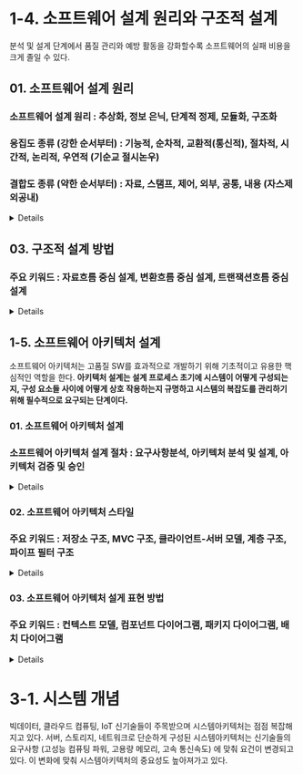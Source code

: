 # 1-4. 소프트웨어 설계 원리와 구조적 설계
분석 및 설게 단계에서 품질 관리와 예방 활동을 강화할수록 소프트웨어의 실패 비용을 크게 졸일 수 있다.

## 01. 소프트웨어 설계 원리
### 소프트웨어 설계 원리 : 추상화, 정보 은닉, 단계적 정제, 모듈화, 구조화
### 응집도 종류 (강한 순서부터) : 기능적, 순차적, 교환적(통신적), 절차적, 시간적, 논리적, 우연적 (기순교 절시논우)
### 결합도 종류 (약한 순서부터) : 자료, 스탬프, 제어, 외부, 공통, 내용 (자스제 외공내)

<details>

- 분할과 정복 : 설계 단계에서 요구사항을 지속적으로 분할해 복잡성을 줄여나가고, 적절한 그룹으로 재조합되어야 한다. 
- 상위시스템에서 분할한 시스템 구성 요소는 서브시스템 (독립적으로 기능을 수행하고 컴파일되는 프로그램 구성 요소) 이고, 서로 다른 개발자들에 의해 개발되어 통합된다.
- 추상화 : 상위 수준에서 제품 구현을 먼저 생각하는 것. (자료 추상화, 제어 추상화, 과정 추상화) 컴포넌트의 구현 방법을 과감히 생략하고 외부 인터페이스에 초점을 맞추는 것
- 정보 은닉 : 각 모듈 내부 내용을 감추고 인터페이스를 통해 메시지를 전달할 수 있는 개념. **변경 발생 시 영향이 최소한의 모듈에만 미치도록 함.**
- 단계적 정제 : 프로그램 구조 -> 모듈에 대한 세부 사항으로 내려가며 구체화. 하나씩 쪼개져 세부기능을 수행하는 프로세스로 나누어 감.
- 모듈화 : 시스템을 구성 요소로 나누어 접근. (서브루틴, 프로시저, 함수) 하향식 접근 방법으로 기능 단위로 쪼갬. **모듈 수가 증가하면 모듈 크기 감소 및 모듈 간 상호 교류가 증가해 시스템 성능이 떨어지고 과부화가 나타남.**
- 구조화 : 분할 과정에서 요구사항 분석 및 설계로 넘어가며 중요 요소나 기능을 찾아내 구조화.
- **기능적 독립성은 극대화. 모듈들 사이의 결합을 줄이는 게 유지보수가 쉬워짐.**
- 응집도 : 모듈 내부가 얼마나 강하게 뭉쳤는지. 모듈은 하나의 논리적 기능을 수행하는 것이 바람직. **모듈 응집도를 높이면 모듈 사이 낮은 결합도(바람직함). 모듈 응집도가 낮으면 모듈 사이 높은 결합도.**
- 기능적 응집도 (Functional Cohesion) : 모듈 내부 모든 기능 요소가 단일한 목적을 위해 수행되는 경우
- 순차적 응집도 (Sequential Cohesion) : 한 활동으로부터 나온 출력값을 다른 활동에 사용할 경우
- 교환적(통신적) 응집도 (Communication Cohesion) : 동일한 입출력을 사용하여 서로 다른 기능을 수행하는 활동들이 모인 경우
- 절차적 응집도 (Procedural Cohesion) : 다수 관련 기능을 가질 때 그 기능을 순차적으로 수행하는 경우
- 시간적 응집도 (Temporal Cohesion) : 연관된 기능은 아니여도 특정 시점에 처리되어야 하는 활동들을 한 모듈에서 처리 하는 경우
- 논리적 응집도 (Logical Cohesion) : 유사한 성격을 갖거나 특정 형태로 분류되는 처리 요소들이 한 모듈에서 처리되는 경우
- 우연적 응집도 (Coincidental Cohesion) : 연관 없는 경우
- 결합도 : 다른 모듈들과 연관 관계. 상호 교류가 많고 의존이 많을수록 결합도가 높음. 모듈 간 매개변수로 통신하는 자료결합이 가장 이상적이고 유지보수하는 게 쉽고, 다른 모듈의 내부 기능 및 자료를 직접 참조 및 수정하면 파문 효과(Ripple Effect)를 일으키고 유지보수하기 어려워진다. 전역 변수를 쓰지 않고 매개 변수를 써야 결합도를 낮춘다.
- 파문 효과 : 하나에 영향이 생기면 다른 많은 것에 영향을 끼침.
- 자료 결합도 (Data Coupling) : 파라미터를 통해서만 상호작용
- 스탬프 결합도 (Stamp Coupling) : 인터페이스로 배열, 오브젝트, 스트럭처가 전달 (자료 구조 형태 변경 시 참조하는 모듈에 영향)
- 제어 결합도 (Control Coupling) : 값 전달 뿐만 아니라 어떻게 처리해야 한다는 제어 요소가 전달되는 경우 (파라미터 값에 따라 모듈 내부 로직이 달라지는)
- 외부 결합도 (External Coupling) : 다수 관련 기능을 가지고 순차적으로 수행할 경우, 특수 외부환경에 종속 및 연관될 경우
- 공통 결합도 (Common Coupling) : 전역 변수 참조 및 갱신. (공통 데이터 영역 사용. 모든 모듈에 영향 미치므로 독립성 약해짐)
- 내용 결합도 (Content Coupling) : 다른 모듈 변수나 기능 사용. 한 모듈에서 다른 모듈의 중간으로 분리되는 경우

</details>

## 03. 구조적 설계 방법
### 주요 키워드 : 자료흐름 중심 설계, 변환흐름 중심 설계, 트랜잭션흐름 중심 설계

<details>

- 자료흐름 중심 설계 : 구조적 분석의 결과를 구조적 설계로 옮기는 과정. 시스템을 분할하고 하향식(탑다운)으로 세분화.
- 구조적 분석에서 사용하는 표기법 : 버블차트, 자료흐름도(DFS; Data Flow Diagram)
- 구조적 설계에서 사용하는 표기법 : 구조도표 (Structure Chart)
- 구조도표 : 프로그램 구조를 나타내고, 자료와 제어 흐름, 반복 선택과 같은 제어 구조, 모듈 간 자료와 제어 정보 교환, 주요 루프, 의사 결정 등을 나타냄
- 구조적 설계는 요구사항 명세서를 설계 문서로 바꾸며, 분석에서 설계로 이동할 때 변환기초 - 트랜잭션기초 유형의 특성을 이용해 설게 문서를 만듬.
- 변환흐름 중심 설계 (Transform Flow-Oriented Design) : 정보 처리 및 출력 시스템을 합당한 컴퓨터 구조로 매핑. 입력을 받아들여 시스템에 사용될 데이터로 정제하는 프로세스인 입력흐름 (Incoming Flow), 데이터를 가공 처리하는 변환흐름 (Transform Center), 출력하는 출력흐름 (Outgoing Flow)
- 변환에 기초한 프로그램 구조를 만들기 위해 자료흐름도의 입력흐름, 변환흐름, 출력흐름을 규명하는 게 기초. 입력 제어 모듈, 변한 제어 모듈, 출력 제어 모듈로 나누어짐
- 입력제어모듈 (Input Controller) 은 하위 모듈에서 입력 데이터를 받아들여 상위로 정제 후 보냄. 출력제어모듈 (Output Controller) 는 상위로부터 출력 데이터를 받아 정제 후 하위로 보냄. 전체모듈 (Overall Controller)에서 입력제어모듈, 변환제어모듈 (Transform Controller), 출력 제어 모듈이 연결된 프로그램 구조
- 트랜잭션 : 자료나 제어 시그널이 어떠한 행위를 유발 시키는 것. 
- 트랜잭션흐름 중심 설계 (Transaction Flow-Oriented Design) : 입력값을 평가하고 그 결과에 따라 여러 출력 경로 중 하나를 따라 흘러감. 하나의 입력 경로와 여러 출력 경로를 가지고 각 동작 경로는 여러 버블로 구성될 수 있으며 변환 흐름이나 트랜잭션 흐름을 가질 수 있음.
- 트랜잭션 구조의 세 구성 요소 : 트랜잭션 중심으로 작용하는 모듈 (전체 제어), 입력을 받아들이는 모듈 (입력 제어), 각 동작 경로에 해당하는 하나 이상의 모듈(트랜잭션 제어)
- 각 동작 경로는 여러 버블로 구성될 수 있고. 변환 흐름이나 트랜잭션 흐름을 가질 수 있다.
- **변환흐름 중심 설계가 전체모듈에서 입력제어 모듈, 변환제어 모듈, 출력제어 모듈이 연결된 구조였다면 트랜잭션흐름은 전체제어에서 입력제어, 트랜잭션제어로 유입경로(Reception path) 로 이어져 있으며, 트랜잭션 제어에서 동작경로(Action path)로 다른 모듈과 이어져 있다.

</details>

## 1-5. 소프트웨어 아키텍처 설계
소프트웨어 아키텍처는 고품질 SW를 효과적으로 개발하기 위해 기초적이고 유용한 핵심적인 역할을 한다. **아키텍처 설계는 설계 프로세스 초기에 시스템이 어떻게 구성되는지, 구성 요소들 사이에 어떻게 상호 작용하는지 규명하고 시스템의 복잡도를 관리하기 위해 필수적으로 요구되는 단계이다.**

### 01. 소프트웨어 아키텍처 설계
### 소프트웨어 아키텍처 설계 절차 : 요구사항분석, 아키텍처 분석 및 설계, 아키텍처 검증 및 승인

<details>

- Creating Vision (비전 제시자) : 제품에 대한 전문적 시작과 경험으로 요구사항과 제약사항을 잘 파악하고, 소프트웨어의 틀을 완성하는 역할로써 창의력과 전달력이 중요함.
- Key Technical Consultant (기술 자문가) : 개발조직에 대한 기술적 조언. 디자인 패턴 및 개발 프레임워크 선정 등 매우 중요한 단계이며 이를 위한 지속적인 지식의 현행화 및 역량개발이 필요함.
- Makes Decisions (의사 결정자) : 전체 설계를 리딩하고 중요한 영역 결정을 함. 지식의 함양과 애자일 개발 등과 같이 상황에 맞는 적절하고 신속한 의사결정 역할이 중요해짐.
- Coaches (코치) : 아키텍쳐 교육, 개선처리, 피드백
- Coordinates (조정자) : 참여자 간 이견 조정 및 중재. 기술적 역량 외 의사소통 역량 중요.
- Implements (구현가) : 새 기술 도입 시 설계단계부터 영향도를 평가, 프로토타입으로 구현가능성 평가. 기술과 경험을 높여 아키텍트로 성장함.
- Advocates (대변가) : 지속적인 새로운 아키텍처 평가, 도입, 투자 근거 제공, 기술역량 및 아키텍처 고도화
- 소프트웨어 아키텍처 : SW 개발에 직간접적으로 영향을 미치고 복잡도를 높이는 다양한 요소들을 체계적으로 다루기 위한 개발 대상 소프트웨어의 청사진. 의사소통 수단 및 프로젝트 초기 의사결정 도구로 활용되며 시스템 전체 구조 및 개발 프로젝트 조직 결정 시 참조된다.
- Booch : 소프트웨어 구조에 대한 중요한 의사결정의 집합으로 아키텍처를 정의함.
- Myron Ahn : 모듈, 프로세스, 데이터, 이들의 구조, 구성 요소들 간의 관계, 이러한 구성요소와 관계가 어떻게 확장 및 수정되는지, 사용 기술은 어떻고 소프트웨어 아키텍처를 통해 시스템의 유연성과 성능, 시스템을 어떻게 구현하고 수정할 수 있는지를 판단할 수 있다.
![.](https://velog.velcdn.com/images/e_juhee/post/8a5212d3-12f9-422d-837a-171a3a22b062/image.png)
- Architectural Description (아키텍처 명세서) : 아키텍처를 기록하기 위한 산출물들 (아키텍처는 명세서에 의해 묘사됨. 아키텍처 명세서는 근거를 제공, 이해관계자들은 명세서를, 뷰는 명세서의 의해 구성, 모델은 명세서를 모음)
- Stakeholder (이해관계자) : 관련된 모든 사람과 조직. (관심사가 중요. 산출물 명시. 시스템은 이해관계자를 지님. 관점에 집중)
- Concern (관심사) : 이해관계자들의 서로 다른 의견과 목표. (관심사가 명세서에 명시. 관점 커버에 사용. 관심사는 이해관계자를 가짐.)
- Viewpoint (관점) : 개별 뷰를 개발할 때 패턴이나 양식, 산출물들에 대해 이해관계자들이 보고 싶은 관점
- View (뷰) : 서로 관련 있는 관심사들의 집합이라는 관점에서 전체 시스템 표현.
- Rationale (근거) : 아키텍처 결정 근거
- Mission (목표) : 이해관계자들이 의도하는 목적, 사용, 운영방법
- 서브시스템 (Subsystem) : 상위 레벨에서 분할한 시스템 구성 요소. 자료와 제어구조를 포함하고, 독립적으로 기능을 수행하고 컴파일 될 수 있는 프로그램 구성요소임.
- 프레임워크 (Framework) : 서브시스템 설계 시 반복적 반영 가능한 자원 단위. 구체적인 서브시스템을 위해 확장될 수 있는 일반 구조. 구체적인 구현 방법 등을 제공해 설계 추상화 수준 높임.
- **아키텍처 설계는 요구사항 만족을 위해 시스템 구성을 설정하는 프로세스이다. 요구사항 분석 과정 결과로 각 구성 요소(모듈)들 사이 관계를 기술한다. 주목적은 모듈화된 프로그램 구조 개발 및 모듈 사이 제어 인터페이스를 나타내는 것이다.**

</details>

### 02. 소프트웨어 아키텍처 스타일
### 주요 키워드 : 저장소 구조, MVC 구조, 클라이언트-서버 모델, 계층 구조, 파이프 필터 구조

<details>

- 저장소 구조 : 한 서브시스템에서 생성한 데이터를 다른 서브시스템들이 사용. 모든 공유 데이터를 한 곳에 보관한다. (다량의 데이터 공유에 적합)
- MVC (Model-View-Controller) 구조 : GUI 설계에 많이 활용되는 프레임워크 : 한 객체 표현이 수정되면 다른 모든 표현도 따라서 갱신. 수정이 단순화되고 재사용 수월
- 클라이언트-서버 모델 : 서버와 클라이언트 집합으로 구성되는 모델. 여러 클라이언트 인스턴스가 있음. 분산 시스템이라 네트워크 시스템 효과적 사용 가능
- 계층 구조 : 시스템을 여러 계층으로 구성해 특정 서비스를 계층마다 제공. 문제 해결이 쉬워짐. 국제표준기구 ISO에서 개발한 OSI 7계층이 대표적인 계층 구조

</details>

### 03. 소프트웨어 아키텍처 설게 표현 방법
### 주요 키워드 : 컨텍스트 모델, 컴포넌트 다이어그램, 패키지 다이어그램, 배치 다이어그램 

<details>

- 컨텍스트 모델 :
- 컴포넌트 다이어그램 :
- 패키지 다이어그램 :
- 배치 다이어그램 : 

</details>

# 3-1. 시스템 개념
빅데이터, 클라우드 컴퓨팅, IoT 신기술들이 주목받으며 시스템아키텍처는 점점 복잡해지고 있다. 서버, 스토리지, 네트워크로 단순하게 구성된 시스템아키텍처는 신기술들의 요구사항 (고성능 컴퓨팅 파워, 고용량 메모리, 고속 통신속도) 에 맞춰 요건이 변경되고 있다. 이 변화에 맞춰 시스템아키텍처의 중요성도 높아져가고 있다.

